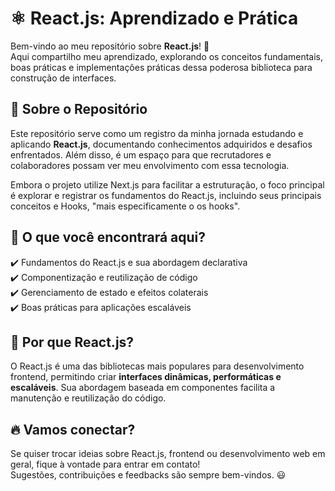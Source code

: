 # ⚛️ React.js: Aprendizado e Prática

Bem-vindo ao meu repositório sobre **React.js**! 🚀  
Aqui compartilho meu aprendizado, explorando os conceitos fundamentais, boas práticas e implementações práticas dessa poderosa biblioteca para construção de interfaces.

## 🧐 Sobre o Repositório

Este repositório serve como um registro da minha jornada estudando e aplicando **React.js**, documentando conhecimentos adquiridos e desafios enfrentados. Além disso, é um espaço para que recrutadores e colaboradores possam ver meu envolvimento com essa tecnologia.

Embora o projeto utilize Next.js para facilitar a estruturação, o foco principal é explorar e registrar os fundamentos do React.js, incluindo seus principais conceitos e Hooks, "mais especificamente o os hooks".

## 📂 O que você encontrará aqui?

✔️ Fundamentos do React.js e sua abordagem declarativa  
✔️ Componentização e reutilização de código  
✔️ Gerenciamento de estado e efeitos colaterais  
✔️ Boas práticas para aplicações escaláveis  

## 🚀 Por que React.js?

O React.js é uma das bibliotecas mais populares para desenvolvimento frontend, permitindo criar **interfaces dinâmicas, performáticas e escaláveis**. Sua abordagem baseada em componentes facilita a manutenção e reutilização do código.

## 🔥 Vamos conectar?

Se quiser trocar ideias sobre React.js, frontend ou desenvolvimento web em geral, fique à vontade para entrar em contato!  
Sugestões, contribuições e feedbacks são sempre bem-vindos. 😃
